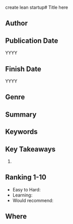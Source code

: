 create lean startup# Title here

## Author


## Publication Date
YYYY

## Finish Date
YYYY

## Genre


## Summary

## Keywords

## Key Takeaways
1.

## Ranking 1-10
- Easy to Hard: 
- Learning: 
- Would recommend: 

## Where